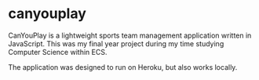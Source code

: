 # canyouplay

<p> CanYouPlay is a lightweight sports team management application written in JavaScript. This was my final year project during my time studying Computer Science within ECS. </p>
<p> The application was designed to run on Heroku, but also works locally. </p>
